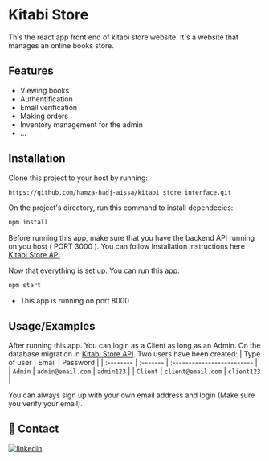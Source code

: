 
# Kitabi Store

This the react app front end of kitabi store website. It's a website
that manages an online books store. 






## Features


* Viewing books
* Authentification
* Email verification
* Making orders
* Inventory management for the admin
* ...


## Installation

Clone this project to your host by running:

```bash
https://github.com/hamza-hadj-aissa/kitabi_store_interface.git
```
On the project's directory, run this command to install dependecies:
```bash
npm install
```
Before running this app, make sure that you have the backend API running on you host ( PORT 3000 ).
You can follow Installation instructions here 
[Kitabi Store API](https://github.com/hamza-hadj-aissa/kitabi_store_API)


Now that everything is set up. You can run this app:
```bash
npm start
```
* This app is running on port 8000

## Usage/Examples

After running this app. You can login as a Client as long as an Admin.
On the database migration in [Kitabi Store API](https://github.com/hamza-hadj-aissa/kitabi_store_API).
Two users have been created:
| Type of user | Email     | Password                |
| :-------- | :------- | :------------------------- |
| `Admin` | `admin@email.com` | `admin123` |
| `Client` | `client@email.com` | `client123` |

You can always sign up with your own email address and login (Make sure you verify your email).

## 🔗 Contact
[![linkedin](https://img.shields.io/badge/linkedin-0A66C2?style=for-the-badge&logo=linkedin&logoColor=white)](https://www.linkedin.com/in/hadjaissahamza/)
